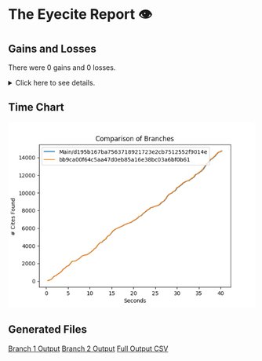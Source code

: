 # The Eyecite Report :eye:



Gains and Losses
---------
There were 0 gains and 0 losses.

<details>
<summary>Click here to see details.</summary>

|     id     |  Gain  |  Loss  |
| ---------- | ------ | ------ |


</details>



Time Chart
---------

![image](https://raw.githubusercontent.com/freelawproject/eyecite/artifacts/203/results/chart.png)


Generated Files
---------

[Branch 1 Output](https://raw.githubusercontent.com/freelawproject/eyecite/artifacts/203/results/d195b167ba7563718921723e2cb7512552f9014e.json)
[Branch 2 Output](https://raw.githubusercontent.com/freelawproject/eyecite/artifacts/203/results/bb9ca00f64c5aa47d0eb85a16e38bc03a6bf0b61.json)
[Full Output CSV ](https://raw.githubusercontent.com/freelawproject/eyecite/artifacts/203/results/output.csv)
